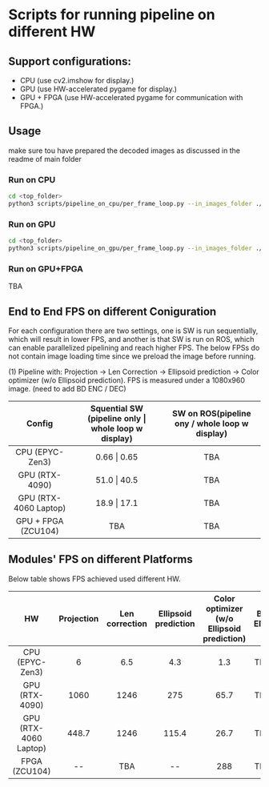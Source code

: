 # Scripts for running pipeline on different HW

## Support configurations:
- CPU (use cv2.imshow for display.)
- GPU (use HW-accelerated pygame for display.)
- GPU + FPGA (use HW-accelerated pygame for communication with FPGA.)

## Usage

make sure tou have prepared the decoded images as discussed in the readme of main folder

### Run on CPU
```bash
cd <top_folder>
python3 scripts/pipeline_on_cpu/per_frame_loop.py --in_images_folder ./decoded_images --out_images_folder ./corrected_opt_images --display
```
### Run on GPU
```bash
cd <top_folder>
python3 scripts/pipeline_on_gpu/per_frame_loop.py --in_images_folder ./decoded_images --out_images_folder ./corrected_opt_images --display --display_port 0
```
### Run on GPU+FPGA

TBA

## End to End FPS on different Coniguration

For each configuration there are two settings, one is SW is run sequentially, which will result in lower FPS, and another is that SW is run on ROS, which can enable parallelized pipelining and reach higher FPS. The below FPSs do not contain image loading time since we preload the image before running.

(1) Pipeline with: Projection → Len Correction → Ellipsoid prediction → Color optimizer (w/o Ellipsoid prediction). FPS is measured under a 1080x960 image. (need to add BD ENC / DEC)

| Config          | Squential SW (pipeline only \| whole loop w display) | SW on ROS(pipeline ony / whole loop w display) |
|:-----------------:|:-------------:|:-------------:|
| CPU (EPYC-Zen3)       | 0.66 \| 0.65 |TBA|
| GPU (RTX-4090)        | 51.0 \| 40.5 |TBA|
| GPU (RTX-4060 Laptop) | 18.9 \| 17.1 |TBA|
| GPU + FPGA (ZCU104)   | TBA |TBA|


## Modules' FPS on different Platforms

Below table shows FPS achieved used different HW.

| HW          | Projection | Len correction | Ellipsoid prediction | Color optimizer (w/o Ellipsoid prediction) | BD ENC | BD DEC
|:----------------:|:----------:|:--------------:|:--------------------:|:---------------:|:---------------:|:---------------:|
| CPU (EPYC-Zen3)   | 6          | 6.5            | 4.3                  | 1.3               | TBA | TBA
| GPU (RTX-4090)   | 1060       | 1246           | 275                  | 65.7              | TBA | TBA
| GPU (RTX-4060 Laptop)   | 448.7     | 1246           | 115.4                 | 26.7            | TBA | TBA
| FPGA (ZCU104)   | --      | TBA           | --                   | 288            | TBA | TBA
